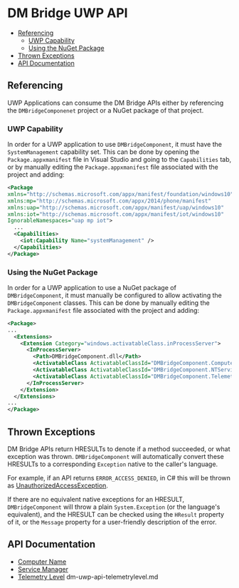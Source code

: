 # DM Bridge UWP API

- [Referencing](#referencing)
    - [UWP Capability](#uwp-capability)
    - [Using the NuGet Package](#using-the-nuget-package)
- [Thrown Exceptions](#thrown-exceptions)
- [API Documentation](#api-documentation)

## Referencing
UWP Applications can consume the DM Bridge APIs either by referencing the
`DMBridgeComponenet` project or a NuGet package of that project.

### UWP Capability

In order for a UWP application to use `DMBridgeComponent`, it must have the
`SystemManagement` capability set. This can be done by opening the
`Package.appxmanifest` file in Visual Studio and going to the `Capabilities`
tab, or by manually editing the `Package.appxmanifest` file associated with the
project and adding:

```xml
<Package
xmlns="http://schemas.microsoft.com/appx/manifest/foundation/windows10"
xmlns:mp="http://schemas.microsoft.com/appx/2014/phone/manifest"
xmlns:uap="http://schemas.microsoft.com/appx/manifest/uap/windows10"
xmlns:iot="http://schemas.microsoft.com/appx/manifest/iot/windows10"
IgnorableNamespaces="uap mp iot">
  ...
  <Capabilities>
    <iot:Capability Name="systemManagement" />
  </Capabilities>
</Package>
```

### Using the NuGet Package
In order for a UWP application to use a NuGet package of `DMBridgeComponent`, it
must manually be configured to allow activating the `DMBridgeComponent` classes.
This can be done by manually editing the `Package.appxmanifest` file associated
with the project and adding:

```xml
<Package>
...
  <Extensions>
    <Extension Category="windows.activatableClass.inProcessServer">
      <InProcessServer>
        <Path>DMBridgeComponent.dll</Path>
        <ActivatableClass ActivatableClassId="DMBridgeComponent.ComputerNameBridge" ThreadingModel="both" />
        <ActivatableClass ActivatableClassId="DMBridgeComponent.NTServiceBridge" ThreadingModel="both" />
        <ActivatableClass ActivatableClassId="DMBridgeComponent.TelemetryLevelBridge" ThreadingModel="both" />
      </InProcessServer>
    </Extension>
  </Extensions>
...
</Package>
```

## Thrown Exceptions
DM Bridge APIs return HRESULTs to denote if a method succeeded, or what
exception was thrown. `DMBridgeComponent` will automatically convert these
HRESULTs to a corresponding `Exception` native to the caller's language.

For example, if an API returns `ERROR_ACCESS_DENIED`, in C# this will be thrown
as
[UnauthorizedAccessException](https://msdn.microsoft.com/en-us/library/system.unauthorizedaccessexception(v=vs.110).aspx).

If there are no equivalent native exceptions for an HRESULT, `DMBridgeComponent`
will throw a plain `System.Exception` (or the language's equivalent), and the
HRESULT can be checked using the `HResult` property of it, or the `Message`
property for a user-friendly description of the error.


## API Documentation
- [Computer Name](dm-uwp-api/dm-uwp-api-computername.md)
- [Service Manager](dm-uwp-api/dm-uwp-api-servicemanager.md)
- [Telemetry Level](dm-uwp-api/dm-uwp-api-telemetrylevel.md) 
dm-uwp-api-telemetrylevel.md

